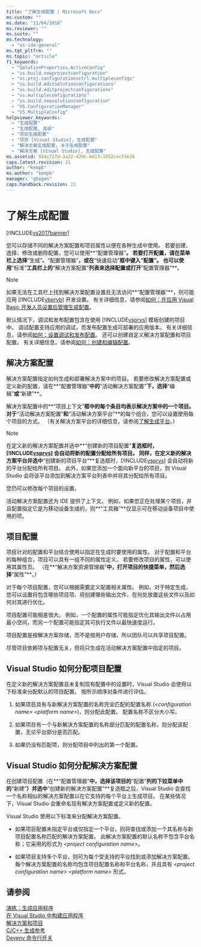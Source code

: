 ```yaml
---
title: "了解生成配置 | Microsoft Docs"
ms.custom: ""
ms.date: "11/04/2016"
ms.reviewer: ""
ms.suite: ""
ms.technology: 
  - "vs-ide-general"
ms.tgt_pltfrm: ""
ms.topic: "article"
f1_keywords: 
  - "SolutionProperties.ActiveConfig"
  - "vs.build.newprojectconfiguration"
  - "vc.proj.configurationsctrl.multipleconfigs"
  - "vs.build.editsolutionconfigurations"
  - "vs.build.editprojectconfigurations"
  - "vs.multipleconfigurations"
  - "vs.build.newsolutionconfiguration"
  - "VS.ConfigurationManager"
  - "VS.MultipleConfig"
helpviewer_keywords: 
  - "生成配置"
  - "生成配置, 高级"
  - "项目生成配置"
  - "项目 [Visual Studio], 生成配置"
  - "解决方案生成配置, 关于生成配置"
  - "解决方案 [Visual Studio], 生成配置"
ms.assetid: 934c727d-3a22-429c-bd13-3552cecf2e24
caps.latest.revision: 21
author: "kempb"
ms.author: "kempb"
manager: "ghogen"
caps.handback.revision: 21
---
```

# 了解生成配置
[!INCLUDE[vs2017banner](../code-quality/includes/vs2017banner.md)]

您可以存储不同的解决方案配置和项目属性以便在各种生成中使用。  若要创建、选择、修改或删除配置，您可以使用**“配置管理器”**。  若要打开配置，请在菜单栏上选择**“生成”**、**“配置管理器”**，或在**“快速启动”**框中键入“配置”。  也可以使用**“标准”**工具栏上的**“解决方案配置”**列表来选择配置或打开**“配置管理器”**。  
  
> [!NOTE]
>  如果无法在工具栏上找到解决方案配置设置且无法访问**“配置管理器”**，则可能应用 [!INCLUDE[vbprvb](../code-quality/includes/vbprvb_md.md)] 开发设置。  有关详细信息，请参阅[如何：在应用 Visual Basic 开发人员设置后管理生成配置](../ide/how-to-manage-build-configurations-with-visual-basic-developer-settings-applied.md)。  
  
 默认情况下，调试和发布配置包含在使用 [!INCLUDE[vsprvs](../code-quality/includes/vsprvs_md.md)] 模板创建的项目中。  调试配置支持应用的调试，而发布配置生成可部署的应用版本。  有关详细信息，请参阅[如何：设置调试和发布配置](../debugger/how-to-set-debug-and-release-configurations.md)。  还可以创建自定义解决方案配置和项目配置。  有关详细信息，请参阅[如何：创建和编辑配置](../ide/how-to-create-and-edit-configurations.md)。  
  
## 解决方案配置  
 解决方案配置指定如何生成和部署解决方案中的项目。  若要修改解决方案配置或定义新的配置，请在**“配置管理器”**中的**“活动解决方案配置”**下，选择**“编辑”**或**“新建”**。  
  
 解决方案配置中的**“项目上下文”**框中的每个条目均表示解决方案中的一个项目。  对于**“活动解决方案配置”**和**“活动解决方案平台”**的每个组合，您可以设置使用每个项目的方式。  （有关解决方案平台的详细信息，请参阅[了解生成平台](../ide/understanding-build-platforms.md)。）  
  
> [!NOTE]
>  在定义新的解决方案配置并选中**“创建新的项目配置”**复选框时，[!INCLUDE[vsprvs](../code-quality/includes/vsprvs_md.md)] 会自动将新的配置分配给所有项目。  同样，在定义新的解决方案平台并选中**“创建新的项目平台”**复选框时，[!INCLUDE[vsprvs](../code-quality/includes/vsprvs_md.md)] 会自动将新的平台分配给所有项目。  此外，如果您添加一个面向新平台的项目，则 Visual Studio 会将该平台添加到解决方案平台列表中并将其分配给所有项目。  
>   
>  您仍可以修改每个项目的设置。  
  
 活动解决方案配置还为 IDE 提供了上下文。  例如，如果您正在处理某个项目，并且配置指定它是为移动设备生成的，则**“工具箱”**仅显示可在移动设备项目中使用的项。  
  
## 项目配置  
 项目针对的配置和平台结合使用以指定在生成时要使用的属性。  对于配置和平台的每种组合，项目可以具有一组不同的属性定义。  若要修改项目的属性，可以使用其属性页。  （在**“解决方案资源管理器”**中，打开项目的快捷菜单，然后选择**“属性”**。）  
  
 对于每个项目配置，您可以根据需要定义配置相关属性。  例如，对于特定生成，您可以设置将包含哪些项目项、将创建哪些输出文件、在何处放置这些文件以及如何对其进行优化。  
  
 项目配置可能相差很大。  例如，一个配置的属性可能指定优化其输出文件以占用最小空间，而另一个配置可能指定其可执行文件以最快速度运行。  
  
 项目配置是按解决方案存储，而不是按用户存储，所以团队可以共享项目配置。  
  
 尽管项目依赖项与配置无关，但将只生成在活动解决方案配置中指定的项目。  
  
## Visual Studio 如何分配项目配置  
 在定义新的解决方案配置且未复制现有配置中的设置时，Visual Studio 会使用以下标准来分配默认的项目配置。  按所示顺序对条件进行评估。  
  
1.  如果项目具有与新解决方案配置的名称完全匹配的配置名称 \(*\<configuration name\> \<platform name\>*\)，则分配此配置。  配置名称不区分大小写。  
  
2.  如果项目有一个与新解决方案配置的名称部分匹配的配置名称，则分配该配置，无论平台部分是否匹配。  
  
3.  如果仍没有匹配项，则分配项目中列出的第一个配置。  
  
## Visual Studio 如何分配解决方案配置  
 在创建项目配置（在**“配置管理器”**中，选择该项目的**“配置”**列的下拉菜单中的**“新建”**）并选中**“创建新的解决方案配置”**复选框之后，Visual Studio 会查找一个名称相似的解决方案配置以在它支持的每个平台上生成项目。  在某些情况下，Visual Studio 会重命名现有解决方案配置或定义新的配置。  
  
 Visual Studio 使用以下标准来分配解决方案配置。  
  
-   如果项目配置未指定平台或仅指定一个平台，则将查找或添加一个其名称与新项目配置名称匹配的解决方案配置。  此解决方案配置的默认名称不包含平台名称；它采用的形式为 *\<project configuration name\>*。  
  
-   如果项目支持多个平台，则可为每个受支持的平台找到或添加解决方案配置。  每个解决方案配置的名称均包含项目配置名称和平台名称，并且具有 *\<project configuration name\> \<platform name\>* 形式。  
  
## 请参阅  
 [演练：生成应用程序](../ide/walkthrough-building-an-application.md)   
 [在 Visual Studio 中构建应用程序](../ide/compiling-and-building-in-visual-studio.md)   
 [解决方案和项目](../ide/solutions-and-projects-in-visual-studio.md)   
 [C\/C\+\+ 生成参考](/visual-cpp/build/reference/c-cpp-building-reference)   
 [Devenv 命令行开关](../ide/reference/devenv-command-line-switches.md)